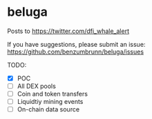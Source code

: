 # beluga

Posts to https://twitter.com/dfi_whale_alert

If you have suggestions, please submit an issue:
https://github.com/benzumbrunn/beluga/issues

TODO:
- [x] POC
- [ ] All DEX pools
- [ ] Coin and token transfers
- [ ] Liquidtiy mining events
- [ ] On-chain data source
